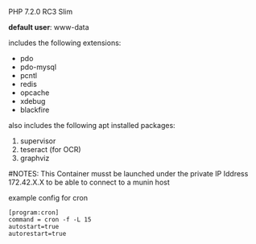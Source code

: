 PHP 7.2.0 RC3
Slim

**default user**: www-data

includes the following extensions:

- pdo
- pdo-mysql
- pcntl
- redis
- opcache
- xdebug
- blackfire

also includes the following apt installed packages:

1. supervisor
2. teseract (for OCR)
4. graphviz

#NOTES:
This Container musst be launched under the private IP Iddress 
172.42.X.X to be able to connect to a munin host

example config for cron

```
[program:cron]
command = cron -f -L 15
autostart=true
autorestart=true
```
